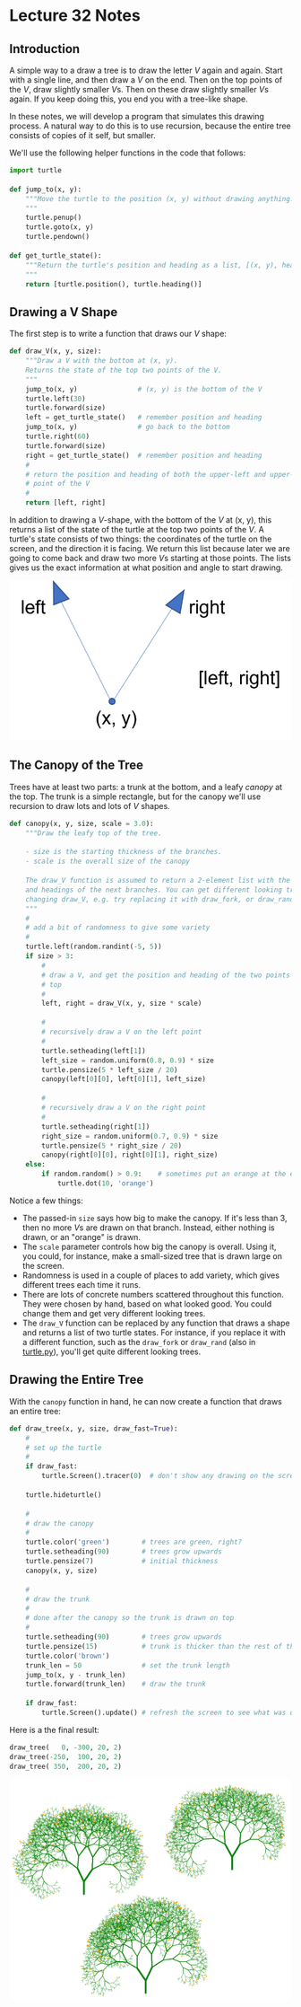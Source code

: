 # Lecture 32 Notes

## Introduction

A simple way to a draw a tree is to draw the letter *V* again and again. Start
with a single line, and then draw a *V* on the end. Then on the top points of
the *V*, draw slightly smaller *V*s. Then on these draw slightly smaller *V*s
again. If you keep doing this, you end you with a tree-like shape.

In these notes, we will develop a program that simulates this drawing process. A
natural way to do this is to use recursion, because the entire tree consists of
copies of it self, but smaller.

We'll use the following helper functions in the code that follows:

```python
import turtle

def jump_to(x, y):
    """Move the turtle to the position (x, y) without drawing anything.
    """
    turtle.penup()
    turtle.goto(x, y)
    turtle.pendown()

def get_turtle_state():
    """Return the turtle's position and heading as a list, [(x, y), heading]
    """
    return [turtle.position(), turtle.heading()]
```


## Drawing a V Shape

The first step is to write a function that draws our *V* shape:

```python
def draw_V(x, y, size):
    """Draw a V with the bottom at (x, y).
    Returns the state of the top two points of the V.
    """
    jump_to(x, y)               # (x, y) is the bottom of the V
    turtle.left(30)
    turtle.forward(size)
    left = get_turtle_state()   # remember position and heading
    jump_to(x, y)               # go back to the bottom
    turtle.right(60)
    turtle.forward(size)
    right = get_turtle_state()  # remember position and heading
    #
    # return the position and heading of both the upper-left and upper-right
    # point of the V
    #
    return [left, right]
```

In addition to drawing a *V*-shape, with the bottom of the *V* at (x, y), this
returns a list of the state of the turtle at the top two points of the *V*. A
turtle's state consists of two things: the coordinates of the turtle on the
screen, and the direction it is facing. We return this list because later we are
going to come back and draw two more *V*s starting at those points. The lists
gives us the exact information at what position and angle to start drawing.

![diagram of a V shape](V_diagram_small.png)

## The Canopy of the Tree

Trees have at least two parts: a trunk at the bottom, and a leafy *canopy* at
the top. The trunk is a simple rectangle, but for the canopy we'll use recursion
to draw lots and lots of *V* shapes.

```python
def canopy(x, y, size, scale = 3.0):
    """Draw the leafy top of the tree.

    - size is the starting thickness of the branches.
    - scale is the overall size of the canopy

    The draw_V function is assumed to return a 2-element list with the positions
    and headings of the next branches. You can get different looking trees by
    changing draw_V, e.g. try replacing it with draw_fork, or draw_rand.
    """
    #
    # add a bit of randomness to give some variety
    #
    turtle.left(random.randint(-5, 5))
    if size > 3:
        #
        # draw a V, and get the position and heading of the two points at the
        # top
        #
        left, right = draw_V(x, y, size * scale)
        
        #
        # recursively draw a V on the left point
        #
        turtle.setheading(left[1])
        left_size = random.uniform(0.8, 0.9) * size
        turtle.pensize(5 * left_size / 20)
        canopy(left[0][0], left[0][1], left_size)

        #
        # recursively draw a V on the right point
        #
        turtle.setheading(right[1])
        right_size = random.uniform(0.7, 0.9) * size
        turtle.pensize(5 * right_size / 20)
        canopy(right[0][0], right[0][1], right_size)
    else:
        if random.random() > 0.9:    # sometimes put an orange at the end of a branch
            turtle.dot(10, 'orange')
```

Notice a few things:

- The passed-in `size` says how big to make the canopy. If it's less than 3,
  then no more *V*s are drawn on that branch. Instead, either nothing is drawn,
  or an "orange" is drawn.
- The `scale` parameter controls how big the canopy is overall. Using it, you
  could, for instance, make a small-sized tree that is drawn large on the
  screen.
- Randomness is used in a couple of places to add variety, which gives different
  trees each time it runs.
- There are lots of concrete numbers scattered throughout this function. They
  were chosen by hand, based on what looked good. You could change them and get
  very different looking trees.
- The `draw_V` function can be replaced by any function that draws a shape and
  returns a list of two turtle states. For instance, if you replace it with a
  different function, such as the `draw_fork` or `draw_rand` (also in
  [turtle.py](turtle.py)), you'll get quite different looking trees. 


## Drawing the Entire Tree

With the `canopy` function in hand, he can now create a function that draws an
entire tree:

```python
def draw_tree(x, y, size, draw_fast=True):
    #
    # set up the turtle
    #
    if draw_fast:
        turtle.Screen().tracer(0)  # don't show any drawing on the screen

    turtle.hideturtle()

    #
    # draw the canopy
    #
    turtle.color('green')        # trees are green, right?
    turtle.setheading(90)        # trees grow upwards
    turtle.pensize(7)            # initial thickness
    canopy(x, y, size)

    #
    # draw the trunk
    #
    # done after the canopy so the trunk is drawn on top
    # 
    turtle.setheading(90)        # trees grow upwards
    turtle.pensize(15)           # trunk is thicker than the rest of the tree
    turtle.color('brown')
    trunk_len = 50               # set the trunk length
    jump_to(x, y - trunk_len)
    turtle.forward(trunk_len)    # draw the trunk

    if draw_fast:
        turtle.Screen().update() # refresh the screen to see what was drawn
```

Here is a the final result:

```python
draw_tree(   0, -300, 20, 2)
draw_tree(-250,  100, 20, 2)
draw_tree( 350,  200, 20, 2)
```

![three recursive V trees](recursiveTrees_small.png)
